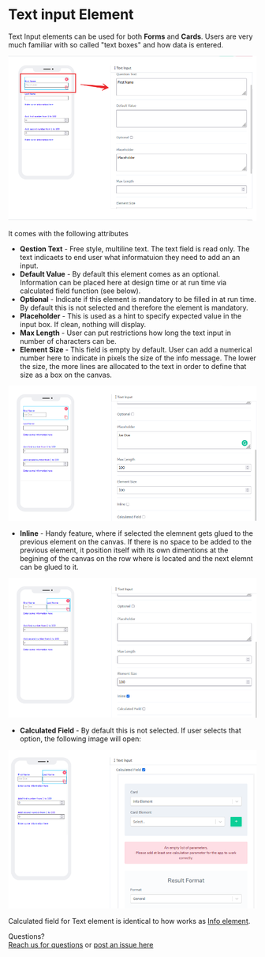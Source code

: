 # Text input Element

Text Input elements can be used for both **Forms** and **Cards**. Users are very much familiar with so called "text boxes" and how data is entered. 

![image1](../../../../images/cards/elements/text-input/text-input-final.png)

It comes with the following attributes


- **Qestion Text** - Free style, multiline text. The text field is read only. The text indicaets to end user what informatuion they need to add an an input. 
- **Default Value** - By default this element comes as an optional. Information can be placed here at design time or at run time via calculated field function (see below). 
- **Optional** - Indicate if this element is mandatory to be filled in at run time. By default this is not selected and therefore the element is mandatory. 
- **Placeholder** - This is used as a hint to specify expected value in the input box. If clean, nothing will display.
- **Max Length** - User can put restrictions how long the text input in number of characters can be. 
- **Element Size** - This field is empty by default. User can add a numerical number here to indicate in pixels the size of the info message. The lower the size, the more lines are allocated to the text in order to define that size as a box on the canvas.

![image1](../../../../images/cards/elements/text-input/text-input-max.png)

- **Inline** - Handy feature, where if selected the elemnent gets glued to the previous element on the canvas. If there is no space to be added to the previous element, it position itself with its own dimentions at the begining of the canvas on the row where is located and the next elemnt can be glued to it.

![image1](../../../../images/cards/elements/text-input/text-input-inline.png)

- **Calculated Field** - By default this is not selected. If user selects that option, the following image will open:

![image1](../../../../images/cards/elements/text-input/text-input-calculated.png)

Calculated field for Text element is identical to how works as [Info element](../../tutorials/cards/info/index.md).

Questions? <br>  <a href="https://www.acenji.com/contact" target="_blank" rel="noopener">Reach us for questions</a>   or <a href="https://github.com/acenji/acenji-help/issues" target="_blank" rel="noopener">post an issue here</a> 











